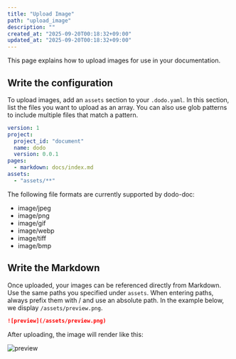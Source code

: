 ```yaml
---
title: "Upload Image"
path: "upload_image"
description: ""
created_at: "2025-09-20T00:18:32+09:00"
updated_at: "2025-09-20T00:18:32+09:00"
---
```


This page explains how to upload images for use in your documentation.

## Write the configuration

To upload images, add an `assets` section to your `.dodo.yaml`.
In this section, list the files you want to upload as an array.
You can also use glob patterns to include multiple files that match a pattern.

```yaml
version: 1
project:
  project_id: "document"
  name: dodo
  version: 0.0.1
pages:
  - markdown: docs/index.md
assets:
  - "assets/**"
```

The following file formats are currently supported by dodo-doc:

* image/jpeg
* image/png
* image/gif
* image/webp
* image/tiff
* image/bmp

## Write the Markdown

Once uploaded, your images can be referenced directly from Markdown.
Use the same paths you specified under `assets`.
When entering paths, always prefix them with / and use an absolute path.
In the example below, we display `/assets/preview.png`.

```markdown
![preview](/assets/preview.png)
```

After uploading, the image will render like this:

![preview](/assets/preview.png)

